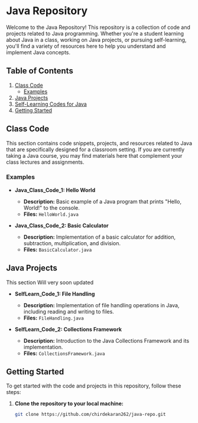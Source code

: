 # Java Repository

Welcome to the Java Repository! This repository is a collection of code and projects related to Java programming. Whether you're a student learning about Java in a class, working on Java projects, or pursuing self-learning, you'll find a variety of resources here to help you understand and implement Java concepts.

## Table of Contents

1. [Class Code](#class-code)
   - [Examples](#examples)
2. [Java Projects](#java-projects)
3. [Self-Learning Codes for Java](#self-learning-codes-for-java)
4. [Getting Started](#getting-started)

## Class Code

This section contains code snippets, projects, and resources related to Java that are specifically designed for a classroom setting. If you are currently taking a Java course, you may find materials here that complement your class lectures and assignments.

### Examples

- **Java_Class_Code_1: Hello World**
  - **Description:** Basic example of a Java program that prints "Hello, World!" to the console.
  - **Files:** `HelloWorld.java`

- **Java_Class_Code_2: Basic Calculator**
  - **Description:** Implementation of a basic calculator for addition, subtraction, multiplication, and division.
  - **Files:** `BasicCalculator.java`


## Java Projects

This section Will very soon updated


- **SelfLearn_Code_1: File Handling**
  - **Description:** Implementation of file handling operations in Java, including reading and writing to files.
  - **Files:** `FileHandling.java`

- **SelfLearn_Code_2: Collections Framework**
  - **Description:** Introduction to the Java Collections Framework and its implementation.
  - **Files:** `CollectionsFramework.java`

## Getting Started

To get started with the code and projects in this repository, follow these steps:

1. **Clone the repository to your local machine:**
   ```sh
   git clone https://github.com/chirdekaran262/java-repo.git
